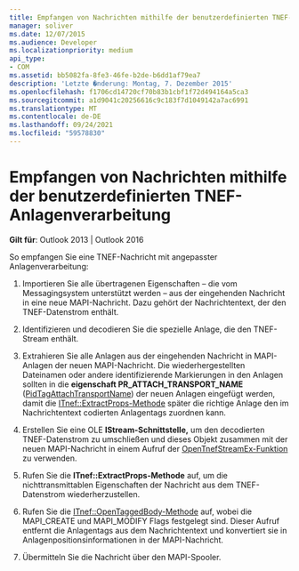 ```yaml
---
title: Empfangen von Nachrichten mithilfe der benutzerdefinierten TNEF-Anlagenverarbeitung
manager: soliver
ms.date: 12/07/2015
ms.audience: Developer
ms.localizationpriority: medium
api_type:
- COM
ms.assetid: bb5082fa-8fe3-46fe-b2de-b6dd1af79ea7
description: 'Letzte �nderung: Montag, 7. Dezember 2015'
ms.openlocfilehash: f1706cd14720cf70b83b1cbf1f72d494164a5ca3
ms.sourcegitcommit: a1d9041c20256616c9c183f7d1049142a7ac6991
ms.translationtype: MT
ms.contentlocale: de-DE
ms.lasthandoff: 09/24/2021
ms.locfileid: "59578830"
---
```

# <a name="receiving-messages-by-using-tnef-custom-attachment-processing"></a>Empfangen von Nachrichten mithilfe der benutzerdefinierten TNEF-Anlagenverarbeitung

 
  
**Gilt für**: Outlook 2013 | Outlook 2016 
  
So empfangen Sie eine TNEF-Nachricht mit angepasster Anlagenverarbeitung:
  
1. Importieren Sie alle übertragenen Eigenschaften – die vom Messagingsystem unterstützt werden – aus der eingehenden Nachricht in eine neue MAPI-Nachricht. Dazu gehört der Nachrichtentext, der den TNEF-Datenstrom enthält.
    
2. Identifizieren und decodieren Sie die spezielle Anlage, die den TNEF-Stream enthält.
    
3. Extrahieren Sie alle Anlagen aus der eingehenden Nachricht in MAPI-Anlagen der neuen MAPI-Nachricht. Die wiederhergestellten Dateinamen oder andere identifizierende Markierungen in den Anlagen sollten in die **eigenschaft PR_ATTACH_TRANSPORT_NAME** ([PidTagAttachTransportName](pidtagattachtransportname-canonical-property.md)) der neuen Anlagen eingefügt werden, damit die [ITnef::ExtractProps-Methode](itnef-extractprops.md) später die richtige Anlage den im Nachrichtentext codierten Anlagentags zuordnen kann. 
    
4. Erstellen Sie eine OLE **IStream-Schnittstelle,** um den decodierten TNEF-Datenstrom zu umschließen und dieses Objekt zusammen mit der neuen MAPI-Nachricht in einem Aufruf der [OpenTnefStreamEx-Funktion](opentnefstreamex.md) zu verwenden. 
    
5. Rufen Sie die **ITnef::ExtractProps-Methode** auf, um die nichttransmittablen Eigenschaften der Nachricht aus dem TNEF-Datenstrom wiederherzustellen. 
    
6. Rufen Sie die [ITnef::OpenTaggedBody-Methode](itnef-opentaggedbody.md) auf, wobei die MAPI_CREATE und MAPI_MODIFY Flags festgelegt sind. Dieser Aufruf entfernt die Anlagentags aus dem Nachrichtentext und konvertiert sie in Anlagenpositionsinformationen in der MAPI-Nachricht. 
    
7. Übermitteln Sie die Nachricht über den MAPI-Spooler.
    

